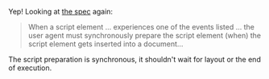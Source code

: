 Yep! Looking at [the spec](http://www.whatwg.org/specs/web-apps/current-work/multipage/scripting-1.html#dfnReturnLink-0) again:

> When a script element … experiences one of the events listed … the user agent must synchronously prepare the script element (when) the script element gets inserted into a document…

The script preparation is synchronous, it shouldn't wait for layout or the end of execution. 
